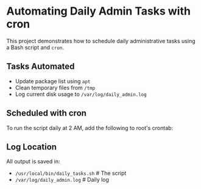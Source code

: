 # Automating Daily Admin Tasks with cron

This project demonstrates how to schedule daily administrative tasks using a Bash script and `cron`.

## Tasks Automated

- Update package list using `apt`
- Clean temporary files from `/tmp`
- Log current disk usage to `/var/log/daily_admin.log`

## Scheduled with cron

To run the script daily at 2 AM, add the following to root's crontab:


## Log Location

All output is saved in:

* `/usr/local/bin/daily_tasks.sh` # The script
* `/var/log/daily_admin.log` # Daily log
